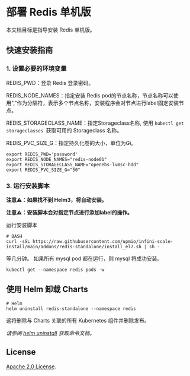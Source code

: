 # 部署 Redis 单机版

本文档目标是指导安装 Redis 单机版。

## 快速安装指南

### 1. 设置必要的环境变量

REDIS_PWD：登录 Redis 登录密码。

REDIS_NODE_NAMES：指定安装 Redis pod的节点名称，节点名称可以使用","作为分隔符，表示多个节点名称，安装程序会对节点进行label固定安装节点。

REDIS_STORAGECLASS_NAME：指定Storageclass名称, 使用 ```kubectl get storageclasses ```获取可用的 Storageclass 名称。

REDIS_PVC_SIZE_G：指定持久化卷的大小，单位为Gi。

```console
export REDIS_PWD='password'
export REDIS_NODE_NAMES="redis-node01"
export REDIS_STORAGECLASS_NAME="openebs-lvmsc-hdd"
export REDIS_PVC_SIZE_G="50"
```

### 3. 运行安装脚本

**注意⚠️：如果找不到 Helm3，将自动安装。**

**注意⚠️：安装脚本会对指定节点进行添加label的操作。**

运行安装脚本
```console
# BASH
curl -sSL https://raw.githubusercontent.com/upmio/infini-scale-install/main/addons/redis-standalone/install_el7.sh | sh -
```

等几分钟。 如果所有 mysql pod 都在运行，则 mysql 将成功安装。

```console
kubectl get --namespace redis pods -w
```

## 使用 Helm 卸载 Charts

```console
# Helm
helm uninstall redis-standalone --namespace redis
```

这将删除与 Charts 关联的所有 Kubernetes 组件并删除发布。

_请参阅 [helm uninstall](https://helm.sh/docs/helm/helm_uninstall/) 获取命令文档。_

## License

<!-- Keep full URL links to repo files because this README syncs from main to gh-pages.  -->
[Apache 2.0 License](https://raw.githubusercontent.com/upmio/infini-scale-install/main/LICENSE).
